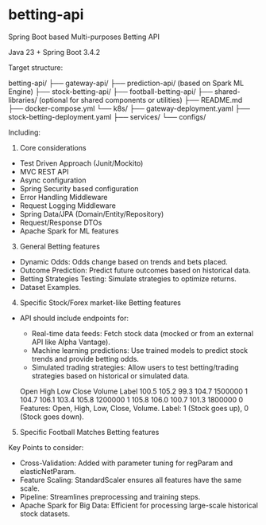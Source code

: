 # betting-api
Spring Boot based Multi-purposes Betting API

Java 23 + Spring Boot 3.4.2

Target structure:

betting-api/
├── gateway-api/
├── prediction-api/ (based on Spark ML Engine)
├── stock-betting-api/
├── football-betting-api/
├── shared-libraries/ (optional for shared components or utilities)
├── README.md
├── docker-compose.yml
└── k8s/
    ├── gateway-deployment.yaml
    ├── stock-betting-deployment.yaml
    ├── services/
    └── configs/

Including:
1. Core considerations
  - Test Driven Approach (Junit/Mockito)
  - MVC REST API
  - Async configuration
  - Spring Security based configuration
  - Error Handling Middleware
  - Request Logging Middleware
  - Spring Data/JPA (Domain/Entity/Repository)
  - Request/Response DTOs
  - Apache Spark for ML features

3. General Betting features
  - Dynamic Odds: Odds change based on trends and bets placed.
  - Outcome Prediction: Predict future outcomes based on historical data.
  - Betting Strategies Testing: Simulate strategies to optimize returns.
  - Dataset Examples.

4. Specific Stock/Forex market-like Betting features
  - API should include endpoints for:
    - Real-time data feeds: Fetch stock data (mocked or from an external API like Alpha Vantage).
    - Machine learning predictions: Use trained models to predict stock trends and provide betting odds.
    - Simulated trading strategies: Allow users to test betting/trading strategies based on historical or simulated data.
  
    Open High Low Close Volume Label 100.5 105.2 99.3 104.7 1500000 1 104.7 106.1 103.4 105.8 1200000 1 105.8 106.0 100.7 101.3 1800000 0
    Features: Open, High, Low, Close, Volume. Label: 1 (Stock goes up), 0 (Stock goes down).
   

5. Specific Football Matches Betting features


Key Points to consider:

- Cross-Validation: Added with parameter tuning for regParam and elasticNetParam.
- Feature Scaling: StandardScaler ensures all features have the same scale.
- Pipeline: Streamlines preprocessing and training steps.
- Apache Spark for Big Data: Efficient for processing large-scale historical stock datasets.

